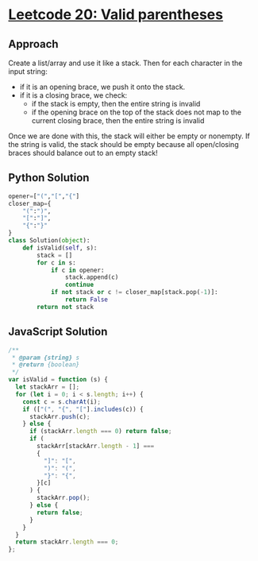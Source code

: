 # [Leetcode 20: Valid parentheses](https://leetcode.com/problems/valid-parentheses/)

## Approach

Create a list/array and use it like a stack. Then for each character in the input string:

- if it is an opening brace, we push it onto the stack.
- if it is a closing brace, we check:
  - if the stack is empty, then the entire string is invalid
  - if the opening brace on the top of the stack does not map to the current closing brace, then the entire string is invalid

Once we are done with this, the stack will either be empty or nonempty. If the string is valid, the stack should be empty because all open/closing braces should balance out to an empty stack!

## Python Solution

```py
opener=["(","[","{"]
closer_map={
    "(":")",
    "[":"]",
    "{":"}"
}
class Solution(object):
    def isValid(self, s):
        stack = []
        for c in s:
            if c in opener:
                stack.append(c)
                continue
            if not stack or c != closer_map[stack.pop(-1)]:
                return False
        return not stack
```

## JavaScript Solution

```js
/**
 * @param {string} s
 * @return {boolean}
 */
var isValid = function (s) {
  let stackArr = [];
  for (let i = 0; i < s.length; i++) {
    const c = s.charAt(i);
    if (["(", "{", "["].includes(c)) {
      stackArr.push(c);
    } else {
      if (stackArr.length === 0) return false;
      if (
        stackArr[stackArr.length - 1] ===
        {
          "]": "[",
          ")": "(",
          "}": "{",
        }[c]
      ) {
        stackArr.pop();
      } else {
        return false;
      }
    }
  }
  return stackArr.length === 0;
};
```
